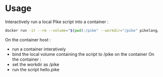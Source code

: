 # Usage

Interactively run a local Pike script into a container :

```sh
docker run -it --rm --volume="$(pwd):/pike" --workdir="/pike" pikelang/pike:stable-latest ./hello.pike
```

On the container host :
* run a container interatively
* bind the local volume containing the script to /pike on the container
On the container :
* set the workdir as /pike
* run the script hello.pike
